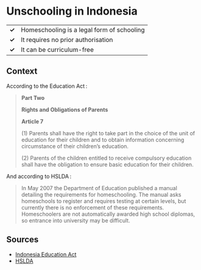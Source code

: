 # Unschooling in Indonesia
| | |
|-|-|
| __✓__ | Homeschooling is a legal form of schooling |
| __✓__ | It requires no prior authorisation |
| __✓__ | It can be curriculum-free |


## Context

According to the Education Act :

> **Part Two**
> 
> **Rights and Obligations of Parents**
> 
> **Article 7**
> 
> (1) Parents shall have the right to take part in the choice of the unit of education for their children and to obtain information concerning circumstance of their children’s education.
> 
> (2) Parents of the children entitled to receive compulsory education shall have the obligation to ensure basic education for their children.

And according to HSLDA :

> In May 2007 the Department of Education published a manual detailing the requirements for homeschooling. The manual asks homeschools to register and requires testing at certain levels, but currently there is no enforcement of these requirements. Homeschoolers are not automatically awarded high school diplomas, so entrance into university may be difficult.
> 

## Sources

* [Indonesia Education Act](https://planipolis.iiep.unesco.org/sites/default/files/ressources/indonesia_education_act.pdf)
* [HSLDA](https://hslda.org/post/indonesia)
